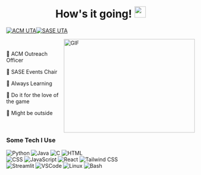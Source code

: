 <h1 align="center"> How's it going! <img src="https://emojis.slackmojis.com/emojis/images/1531849430/4246/blob-sunglasses.gif?1531849430" width="30"/></h1>

[![ACM UTA](https://img.shields.io/badge/ACM_UTA-%230077B5.svg?style=for-the-badge&logo=data:image/png;base64,BASE64_ENCODED_IMAGE)](https://www.acmuta.com/)[![SASE UTA](https://img.shields.io/badge/SASE_UTA-%2385d297.svg?style=for-the-badge)](https://www.utasase.org/)

<img align="right" alt="GIF" height="250px" width="350px" src="https://media2.giphy.com/media/v1.Y2lkPTc5MGI3NjExYXZudW50ZzY1Z3ZsMTRpcms3MTBtMXV1OTBoeWdrdWJkbHIzcWhmaiZlcD12MV9pbnRlcm5hbF9naWZfYnlfaWQmY3Q9Zw/l46CqxtAEdguUgC2I/giphy.gif" /> <br>
<p>
  
</p>
  🫧 ACM Outreach Officer<br>
  
  🌱 SASE Events Chair<br>
  
  💬 Always Learning<br>
  
  🎲 Do it for the love of the game<br>
  
  🥾 Might be outside<br>

<br>

###  Some Tech I Use
![Python](https://img.shields.io/badge/Python-3776AB?style=for-the-badge&logo=python&logoColor=white)
![Java](https://img.shields.io/badge/Java-007396?style=for-the-badge&logo=openjdk&logoColor=white)
![C](https://img.shields.io/badge/C-00599C?style=for-the-badge&logo=c&logoColor=white)
![HTML](https://img.shields.io/badge/HTML5-E34F26?style=for-the-badge&logo=html5&logoColor=white)<br>
![CSS](https://img.shields.io/badge/CSS-1572B6?style=for-the-badge&logo=css3&logoColor=white)
![JavaScript](https://img.shields.io/badge/JavaScript-F7DF1E?style=for-the-badge&logo=javascript&logoColor=black)
![React](https://img.shields.io/badge/React-20232A?style=for-the-badge&logo=react&logoColor=61DAFB)
![Tailwind CSS](https://img.shields.io/badge/Tailwind_CSS-06B6D4?style=for-the-badge&logo=tailwind-css&logoColor=white)<br>
![Streamlit](https://img.shields.io/badge/Streamlit-FF4B4B?style=for-the-badge&logo=streamlit&logoColor=white)
![VSCode](https://img.shields.io/badge/VSCode-007ACC?style=for-the-badge&logo=visual-studio-code&logoColor=white)
![Linux](https://img.shields.io/badge/Linux-FCC624?style=for-the-badge&logo=linux&logoColor=black)
![Bash](https://img.shields.io/badge/Bash-121011?style=for-the-badge&logo=gnubash&logoColor=white)





<!--
**petertrxn/petertrxn** is a ✨ _special_ ✨ repository because its `README.md` (this file) appears on your GitHub profile.

Here are some ideas to get you started:

- 🔭 I’m currently working on ...
- 🌱 I’m currently learning ...
- 👯 I’m looking to collaborate on ...
- 🤔 I’m looking for help with ...
- 💬 Ask me about ...
- 📫 How to reach me: ...
- 😄 Pronouns: ...
- ⚡ Fun fact: ...
-->
